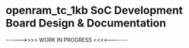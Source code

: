 # openram_tc_1kb SoC Development Board Design & Documentation

------>>>> WORK IN PROGRESS <<<<-------
